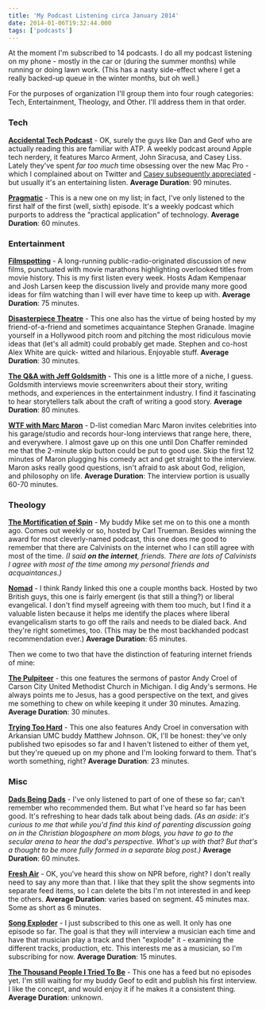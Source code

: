```yaml
---
title: 'My Podcast Listening circa January 2014'
date: 2014-01-06T19:32:44.000
tags: ['podcasts']
---
```


At the moment I'm subscribed to 14 podcasts. I do all my podcast listening on my phone - mostly in the car or (during the summer months) while running or doing lawn work. (This has a nasty side-effect where I get a really backed-up queue in the winter months, but oh well.)

For the purposes of organization I'll group them into four rough categories: Tech, Entertainment, Theology, and Other. I'll address them in that order.

### Tech

[**Accidental Tech Podcast**](http://atp.fm) - OK, surely the guys like Dan and Geof who are actually reading this are familiar with ATP. A weekly podcast around Apple tech nerdery, it features Marco Arment, John Siracusa, and Casey Liss. Lately they've spent _far too much_ time obsessing over the new Mac Pro - which I complained about on Twitter and [Casey subsequently appreciated](https://twitter.com/caseyliss/status/419135617956851712) - but usually it's an entertaining listen. **Average Duration**: 90 minutes.

[**Pragmatic**](http://www.fiatlux.fm/pragmatic/) - This is a new one on my list; in fact, I've only listened to the first half of the first (well, sixth) episode. It's a weekly podcast which purports to address the "practical application" of technology. **Average Duration**: 60 minutes.

### Entertainment

[**Filmspotting**](http://filmspotting.net) - A long-running public-radio-originated discussion of new films, punctuated with movie marathons highlighting overlooked titles from movie history. This is my first listen every week. Hosts Adam Kempenaar and Josh Larsen keep the discussion lively and provide many more good ideas for film watching than I will ever have time to keep up with. **Average Duration**: 75 minutes.

[**Disasterpiece Theatre**](http://disasterpiecetheatre.com/) - This one also has the virtue of being hosted by my friend-of-a-friend and sometimes acquaintance Stephen Granade. Imagine yourself in a Hollywood pitch room and pitching the most ridiculous movie ideas that (let's all admit) could probably get made. Stephen and co-host Alex White are quick- witted and hilarious. Enjoyable stuff. **Average Duration**: 30 minutes.

[**The Q&A with Jeff Goldsmith**](http://www.theqandapodcast.com/) - This one is a little more of a niche, I guess. Goldsmith interviews movie screenwriters about their story, writing methods, and experiences in the entertainment industry. I find it fascinating to hear storytellers talk about the craft of writing a good story. **Average Duration**: 80 minutes.

[**WTF with Marc Maron**](http://www.wtfpod.com) - D-list comedian Marc Maron invites celebrities into his garage/studio and records hour-long interviews that range here, there, and everywhere. I almost gave up on this one until Don Chaffer reminded me that the 2-minute skip button could be put to good use. Skip the first 12 minutes of Maron plugging his comedy act and get straight to the interview. Maron asks really good questions, isn't afraid to ask about God, religion, and philosophy on life. **Average Duration**: The interview portion is usually 60-70 minutes.

### Theology

[**The Mortification of Spin**](http://www.mortificationofspin.org) - My buddy Mike set me on to this one a month ago. Comes out weekly or so, hosted by Carl Trueman. Besides winning the award for most cleverly-named podcast, this one does me good to remember that there are Calvinists on the internet who I can still agree with most of the time. _(I said **on the internet**, friends. There are lots of Calvinists I agree with most of the time among my personal friends and acquaintances.)_

[**Nomad**](http://www.nomadpodcast.co.uk) - I think Randy linked this one a couple months back. Hosted by two British guys, this one is fairly emergent (is that still a thing?) or liberal evangelical. I don't find myself agreeing with them too much, but I find it a valuable listen because it helps me identify the places where liberal evangelicalism starts to go off the rails and needs to be dialed back. And they're right sometimes, too. (This may be the most backhanded podcast recommendation ever.) **Average Duration**: 65 minutes.

Then we come to two that have the distinction of featuring internet friends of mine:

[**The Pulpiteer**](http://thepulpiteer.com) - this one features the sermons of pastor Andy Croel of Carson City United Methodist Church in Michigan. I dig Andy's sermons. He always points me to Jesus, has a good perspective on the text, and gives me something to chew on while keeping it under 30 minutes. Amazing. **Average Duration**: 30 minutes.

[**Trying Too Hard**](http://www.revmhj.com/tth) - This one also features Andy Croel in conversation with Arkansian UMC buddy Matthew Johnson. OK, I'll be honest: they've only published two episodes so far and I haven't listened to either of them yet, but they're queued up on my phone and I'm looking forward to them. That's worth something, right? **Average Duration**: 23 minutes.

### Misc

[**Dads Being Dads**](http://dadsbeingdads.net/) - I've only listened to part of one of these so far; can't remember who recommended them. But what I've heard so far has been good. It's refreshing to hear dads talk about being dads. _(As an aside: it's curious to me that while you'd find this kind of parenting discussion going on in the Christian blogosphere on mom blogs, you have to go to the secular arena to hear the dad's perspective. What's up with that? But that's a thought to be more fully formed in a separate blog post.)_ **Average Duration**: 60 minutes.

[**Fresh Air**](http://www.npr.org/programs/fresh-air/) - OK, you've heard this show on NPR before, right? I don't really need to say any more than that. I like that they split the show segments into separate feed items, so I can delete the bits I'm not interested in and keep the others. **Average Duration**: varies based on segment. 45 minutes max. Some as short as 6 minutes.

[**Song Exploder**](http://maximumfun.org/shows/song-exploder) - I just subscribed to this one as well. It only has one episode so far. The goal is that they will interview a musician each time and have that musician play a track and then "explode" it - examining the different tracks, production, etc. This interests me as a musician, so I'm subscribing for now. **Average Duration**: 15 minutes.

[**The Thousand People I Tried To Be**](http://thethousandpeopleitriedtobe.com/) - This one has a feed but no episodes yet. I'm still waiting for my buddy Geof to edit and publish his first interview. I like the concept, and would enjoy it if he makes it a consistent thing. **Average Duration**: unknown.
